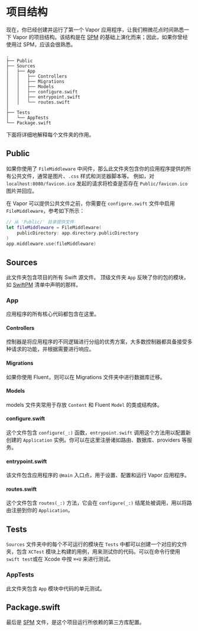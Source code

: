 # 项目结构

现在，你已经创建并运行了第一个 Vapor 应用程序，让我们稍微花点时间熟悉一下 Vapor 的项目结构。该结构是在 [SPM](spm.zh.md) 的基础上演化而来；因此，如果你曾经使用过 SPM，应该会很熟悉。


```
.
├── Public
├── Sources
│   ├── App
│   │   ├── Controllers
│   │   ├── Migrations
│   │   ├── Models
│   │   ├── configure.swift 
│   │   ├── entrypoint.swift
│   │   └── routes.swift
│       
├── Tests
│   └── AppTests
└── Package.swift
```

下面将详细地解释每个文件夹的作用。

## Public

如果你使用了 `FileMiddleware` 中间件，那么此文件夹包含你的应用程序提供的所有公共文件，通常是图片、`.css` 样式和浏览器脚本等。 例如，对 `localhost:8080/favicon.ico` 发起的请求将检查是否存在 `Public/favicon.ico` 图片并回应。

在 Vapor 可以提供公共文件之前，你需要在 `configure.swift` 文件中启用`FileMiddleware`，参考如下所示：

```swift
// 从 'Public/' 目录提供文件
let fileMiddleware = FileMiddleware(
    publicDirectory: app.directory.publicDirectory
)
app.middleware.use(fileMiddleware)
```

## Sources

此文件夹包含项目的所有 Swift 源文件。 顶级文件夹 `App` 反映了你的包的模块，如 [SwiftPM](spm.md) 清单中声明的那样。

### App

应用程序的所有核心代码都包含在这里。

#### Controllers

控制器是将应用程序的不同逻辑进行分组的优秀方案，大多数控制器都具备接受多种请求的功能，并根据需要进行响应。

#### Migrations

如果你使用 Fluent，则可以在 Migrations 文件夹中进行数据库迁移。

#### Models

models 文件夹常用于存放 `Content` 和 Fluent `Model` 的类或结构体。

#### configure.swift

这个文件包含 `configure(_:)` 函数，`entrypoint.swift` 调用这个方法用以配置新创建的 `Application` 实例。你可以在这里注册诸如路由、数据库、providers 等服务。

#### entrypoint.swift

该文件包含应用程序的 `@main` 入口点，用于设置、配置和运行 Vapor 应用程序。

#### routes.swift

这个文件包含 `routes(_:)` 方法，它会在 `configure(_:)` 结尾处被调用，用以将路由注册到你的 `Application`。

## Tests

`Sources` 文件夹中的每个不可运行的模块在 `Tests` 中都可以创建一个对应的文件夹，包含 `XCTest` 模块上构建的用例，用来测试你的代码。可以在命令行使用 `swift test`或在 Xcode 中按 `⌘+U` 来进行测试。

### AppTests

此文件夹包含 `App` 模块中代码的单元测试。

## Package.swift

最后是 [SPM](spm.zh.md) 文件，是这个项目运行所依赖的第三方库配置。


